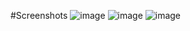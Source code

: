 #Screenshots
![image](https://github.com/user-attachments/assets/021a4d4c-f59e-44d0-8aad-e4c5e4ee2a96)
![image](https://github.com/user-attachments/assets/a53577af-8442-4cef-9728-ea9fbaa93928)
![image](https://github.com/user-attachments/assets/dd04883a-0c4b-4a26-b0fc-0bba7c8945be)
